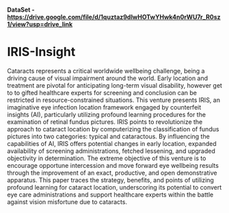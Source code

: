 #### DataSet - https://drive.google.com/file/d/1quztaz9dIwHOTwYHwk4n0rWU7r_R0sz1/view?usp=drive_link
# IRIS-Insight
Cataracts represents a critical worldwide wellbeing challenge, being a driving cause of visual impairment around the world. Early location and treatment are pivotal for anticipating long-term visual disability, however get to to gifted healthcare experts for screening and conclusion can be restricted in resource-constrained situations. This venture presents IRIS, an imaginative eye infection location framework engaged by counterfeit insights (AI), particularly utilizing profound learning procedures for the examination of retinal fundus pictures. IRIS points to revolutionize the approach to cataract location by computerizing the classification of fundus pictures into two categories: typical and cataractous. By influencing the capabilities of AI, IRIS offers potential changes in early location, expanded availability of screening administrations, fetched lessening, and upgraded objectivity in determination. The extreme objective of this venture is to encourage opportune intercession and move forward eye wellbeing results through the improvement of an exact, productive, and open demonstrative apparatus. This paper traces the strategy, benefits, and points of utilizing profound learning for cataract location, underscoring its potential to convert eye care administrations and support healthcare experts within the battle against vision misfortune due to cataracts.
 